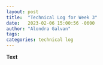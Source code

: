 ```yaml
---
layout: post
title:  "Technical Log for Week 3"
date:   2023-02-06 15:00:56 -0600
author: "Alondra Galvan"
tags:
categories: technical log
---
```



**Text**
